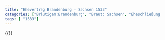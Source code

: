 ```yaml
---
title: "Ehevertrag Brandenburg - Sachsen 1533"
categories: ["Bräutigam:Brandenburg", "Braut: Sachsen", "Eheschließung vollzogen?:Ja", "verschiedenkonfessionelle Ehe?:Nein", "Dynastie Bräutigam:Hohenzollern", "Akteur Bräutigam:Hohenzollern", "Akteur Braut:Wettin (Albertiner)", "Textbezug?:nein", "Ständisch?:nein", "Ratifikation?:nein", "Sonstiges?:nein", "Bräutigam:Brandenburg", "Braut: Sachsen"]
tags: [ "1533"]
---
```

<!--more-->
{{<v142>}}